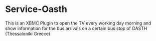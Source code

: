 # Service-Oasth

This is an XBMC Plugin to open the TV every working day morning and show information for the bus arrivals on a certain bus stop of OASTH (Thessaloniki Greece)